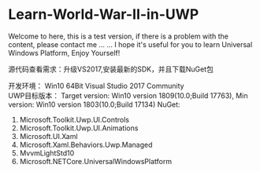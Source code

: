 # Learn-World-War-II-in-UWP
Welcome to here, this is a test version, if there is a problem with the content, please contact me ... ... I hope it's useful for you to learn Universal Windows Platform, Enjoy Yourself!  

源代码查看需求：升级VS2017,安装最新的SDK，并且下载NuGet包 

开发环境： Win10 64Bit  Visual Studio 2017 Community  
UWP目标版本：  Target version: Win10 version 1809(10.0;Build 17763),  Min version: Win10 version 1803(10.0;Build 17134)
NuGet:
1. Microsoft.Toolkit.Uwp.UI.Controls  
2. Microsoft.Toolkit.Uwp.UI.Animations  
3. Microsoft.UI.Xaml  
4. Microsoft.Xaml.Behaviors.Uwp.Managed  
5. MvvmLightStd10  
6. Microsoft.NETCore.UniversalWindowsPlatform  
